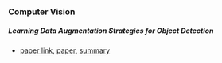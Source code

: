 ### Computer Vision
##### Learning Data Augmentation Strategies for Object Detection
- [paper link](https://arxiv.org/abs/1906.11172), [paper](https://github.com/So-chankyun/Inhabas_Deeplearning_Study.git/소찬균/paper/Learning_Data_Augmentation_Strategies_for_Object_Detection.pdf), [summary](https://fragrant-top-41c.notion.site/Learning-Data-Augmentation-Strategies-for-Object-detection-e45fcc03bd08495cbb08139405ff01bc)
